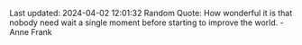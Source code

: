 Last updated: 2024-04-02 12:01:32
Random Quote: How wonderful it is that nobody need wait a single moment before starting to improve the world. - Anne Frank